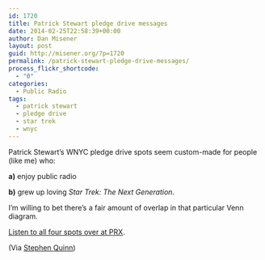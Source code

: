 ```yaml
---
id: 1720
title: Patrick Stewart pledge drive messages
date: 2014-02-25T22:58:39+00:00
author: Dan Misener
layout: post
guid: http://misener.org/?p=1720
permalink: /patrick-stewart-pledge-drive-messages/
process_flickr_shortcode:
  - "0"
categories:
  - Public Radio
tags:
  - patrick stewart
  - pledge drive
  - star trek
  - wnyc
---
```

Patrick Stewart&#8217;s WNYC pledge drive spots seem custom-made for people (like me) who:

**a)** enjoy public radio
  
**b)** grew up loving _Star Trek: The Next Generation_.

I&#8217;m willing to bet there&#8217;s a fair amount of overlap in that particular Venn diagram.



[Listen to all four spots over at PRX](https://www.prx.org/series/33612-sir-patrick-stewart-generic-station-fundraising-sp).

(Via [Stephen Quinn](https://twitter.com/CBCStephenQuinn/status/437804745814573057))